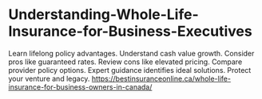 # Understanding-Whole-Life-Insurance-for-Business-Executives
Learn lifelong policy advantages. Understand cash value growth. Consider pros like guaranteed rates. Review cons like elevated pricing. Compare provider policy options. Expert guidance identifies ideal solutions. Protect your venture and legacy.  https://bestinsuranceonline.ca/whole-life-insurance-for-business-owners-in-canada/
